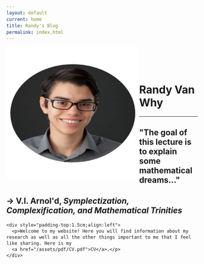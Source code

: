 ```yaml
---
layout: default
current: home
title: Randy's Blog
permalink: index.html
---
```



<div class="special jumbotron">
  <div class="container">
    <img src="randy.png" style="float:left;width:350px;height:350px;text-align:center;">
    <div style="padding-top: 1.5cm;">
      <h1>Randy Van Why</h1>
      <hr>
      <h2>"The goal of this lecture is to explain some mathematical dreams..."</h2>
      <h2>&rarr; V.I. Arnol'd, <i>Symplectization, Complexification, and Mathematical
Trinities</i></h2>
    </div>

    <div style="padding-top:1.5cm;align:left">
      <p>Welcome to my website! Here you will find information about my research as well as all the other things important to me that I feel like sharing. Here is my
      <a href="/assets/pdf/CV.pdf">CV</a>.</p>
    </div>
  </div>
</div>


